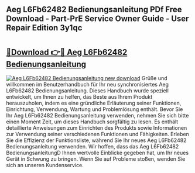 ## Aeg L6Fb62482 Bedienungsanleitung PDf Free Download - Part-PrE Service Owner Guide - User Repair Edition 3y1qc

# <h2><a href="http://df1lct.blite.top/?on=Aeg+L6Fb62482+Bedienungsanleitung">🔗Download 👉🔴 Aeg L6Fb62482 Bedienungsanleitung</a></h2>

[![Aeg L6Fb62482 Bedienungsanleitung new download](https://i.imgur.com/lujVjoI.png)](http://df1lct.blite.top/?on=Aeg+L6Fb62482+Bedienungsanleitung)
Grüße und willkommen im Benutzerhandbuch für Ihr neu synchronisiertes Aeg L6Fb62482 Bedienungsanleitung. Dieses Handbuch wurde speziell entwickelt, um Ihnen zu helfen, das Beste aus Ihrem Produkt herauszuholen, indem es eine gründliche Erläuterung seiner Funktionen, Einrichtung, Verwendung, Wartung und Problemlösung enthält. Bevor Sie Ihr Aeg L6Fb62482 Bedienungsanleitung verwenden, nehmen Sie sich bitte einen Moment Zeit, um dieses Handbuch sorgfältig zu lesen. Es enthält detaillierte Anweisungen zum Einrichten des Produkts sowie Informationen zur Verwendung seiner verschiedenen Funktionen und Fähigkeiten. Erleben Sie die Effizienz der Funktionsliste, während Sie Ihr neues Aeg L6Fb62482 Bedienungsanleitung verwenden. Wir hoffen, dass das Aeg L6Fb62482 BedienungsanleitungD Ihnen wertvolle Einblicke gegeben hat, um Ihr neues Gerät in Schwung zu bringen. Wenn Sie auf Probleme stoßen, wenden Sie sich an unseren Kundenservice.
